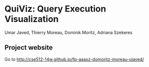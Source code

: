 # QuiViz: Query Execution Visualization
Umar Javed, Thierry Moreau, Dominik Moritz, Adriana Szekeres


## Project website

Go to http://cse512-14w.github.io/fp-aaasz-domoritz-moreau-ujaved/

